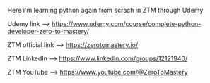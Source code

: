 Here i'm learning python again from scrach in ZTM through Udemy

Udemy link --> https://www.udemy.com/course/complete-python-developer-zero-to-mastery/

ZTM official link --> https://zerotomastery.io/

ZTM LinkedIn --> https://www.linkedin.com/groups/12121940/

ZTM YouTube --> https://www.youtube.com/@ZeroToMastery
